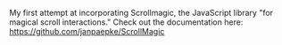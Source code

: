 My first attempt at incorporating Scrollmagic, the JavaScript library "for magical scroll interactions." Check out the documentation here: https://github.com/janpaepke/ScrollMagic
